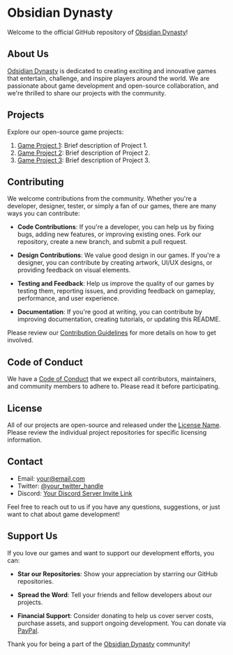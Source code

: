 # Obsidian Dynasty

Welcome to the official GitHub repository of [Obsidian Dynasty](https://github.com/Obsidian-Dynasty-Online)!

## About Us

[Odsidian Dynasty](https://github.com/Obsidian-Dynasty-Online) is dedicated to creating exciting and innovative games that entertain, challenge, and inspire players around the world. We are passionate about game development and open-source collaboration, and we're thrilled to share our projects with the community.

## Projects

Explore our open-source game projects:

1. [Game Project 1](link-to-project-1): Brief description of Project 1.
2. [Game Project 2](link-to-project-2): Brief description of Project 2.
3. [Game Project 3](link-to-project-3): Brief description of Project 3.
   
## Contributing

We welcome contributions from the community. Whether you're a developer, designer, tester, or simply a fan of our games, there are many ways you can contribute:

- **Code Contributions**: If you're a developer, you can help us by fixing bugs, adding new features, or improving existing ones. Fork our repository, create a new branch, and submit a pull request.

- **Design Contributions**: We value good design in our games. If you're a designer, you can contribute by creating artwork, UI/UX designs, or providing feedback on visual elements.

- **Testing and Feedback**: Help us improve the quality of our games by testing them, reporting issues, and providing feedback on gameplay, performance, and user experience.

- **Documentation**: If you're good at writing, you can contribute by improving documentation, creating tutorials, or updating this README.

Please review our [Contribution Guidelines](CONTRIBUTING.md) for more details on how to get involved.

## Code of Conduct

We have a [Code of Conduct](CODE_OF_CONDUCT.md) that we expect all contributors, maintainers, and community members to adhere to. Please read it before participating.

## License

All of our projects are open-source and released under the [License Name](LICENSE.md). Please review the individual project repositories for specific licensing information.

## Contact

- Email: [your@email.com](mailto:your@email.com)
- Twitter: [@your_twitter_handle](https://twitter.com/your_twitter_handle)
- Discord: [Your Discord Server Invite Link](https://discord.gg/your-discord-link)

Feel free to reach out to us if you have any questions, suggestions, or just want to chat about game development!

## Support Us

If you love our games and want to support our development efforts, you can:

- **Star our Repositories**: Show your appreciation by starring our GitHub repositories.

- **Spread the Word**: Tell your friends and fellow developers about our projects.

- **Financial Support**: Consider donating to help us cover server costs, purchase assets, and support ongoing development. You can donate via [PayPal](https://www.paypal.com/donate?business=your%40email.com).

Thank you for being a part of the [Obsidian Dynasty](https://github.com/Obsidian-Dynasty-Online) community!
